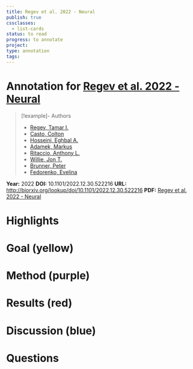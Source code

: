 ```yaml
---
title: Regev et al. 2022 - Neural
publish: true
cssclasses:
  - list-cards
status: to read
progress: to annotate
project:
type: annotation
tags:
---
```

# Annotation for [Regev et al. 2022 - Neural](Papers/References/Regev%20et%20al.%202022%20-%20Neural)

> [!example]- Authors
> - [Regev, Tamar I.](Papers/People/Regev%20Tamar%20I.)
> - [Casto, Colton](Papers/People/Casto%20Colton)
> - [Hosseini, Eghbal A.](Papers/People/Hosseini%20Eghbal%20A.)
> - [Adamek, Markus](Papers/People/Adamek%20Markus)
> - [Ritaccio, Anthony L.](Papers/People/Ritaccio%20Anthony%20L.)
> - [Willie, Jon T.](Papers/People/Willie%20Jon%20T.)
> - [Brunner, Peter](Papers/People/Brunner%20Peter)
> - [Fedorenko, Evelina](Papers/People/Fedorenko%20Evelina)

**Year:** 2022
**DOI:** 10.1101/2022.12.30.522216
**URL:** http://biorxiv.org/lookup/doi/10.1101/2022.12.30.522216
**PDF:** [Regev et al. 2022 - Neural](Papers/PDFs/Regev%20et%20al.%202022%20-%20Neural%20populations%20in%20the%20language%20network%20differ%20in%20the%20size%20of%20their%20temporal%20receptive%20windows.pdf)

# Highlights


# Goal (yellow)


# Method (purple)


# Results (red)


# Discussion (blue)


# Questions

